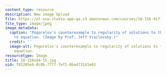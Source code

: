 ```yaml
---
content_type: resource
description: New image Upload
file: https://ol-ocw-studio-app-qa.s3.amazonaws.com/courses/18-156-differential-analysis-spring-2004/f85265eb0c8b77777ef16ba473141e63_18-156s04-th.jpg
file_type: image/jpeg
image_metadata:
  caption: "Pogorelov's counterexample to regularity of solutions to the Monge-Amp\xE8\
    re equation. (Image by Prof. Jeff Viaclovsky.)"
  credit: ''
  image-alt: Pogorelov's counterexample to regularity of solutions to the Monge-Ampere
    equation.
resourcetype: Image
title: 18-156s04-th.jpg
uid: f85265eb-0c8b-7777-7ef1-6ba473141e63
---
```

